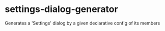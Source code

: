 # settings-dialog-generator
Generates a 'Settings' dialog by a given declarative config of its members

